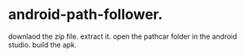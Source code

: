# android-path-follower.
downlaod the zip file.
extract it.
open the pathcar folder in the android studio.
build the apk.

